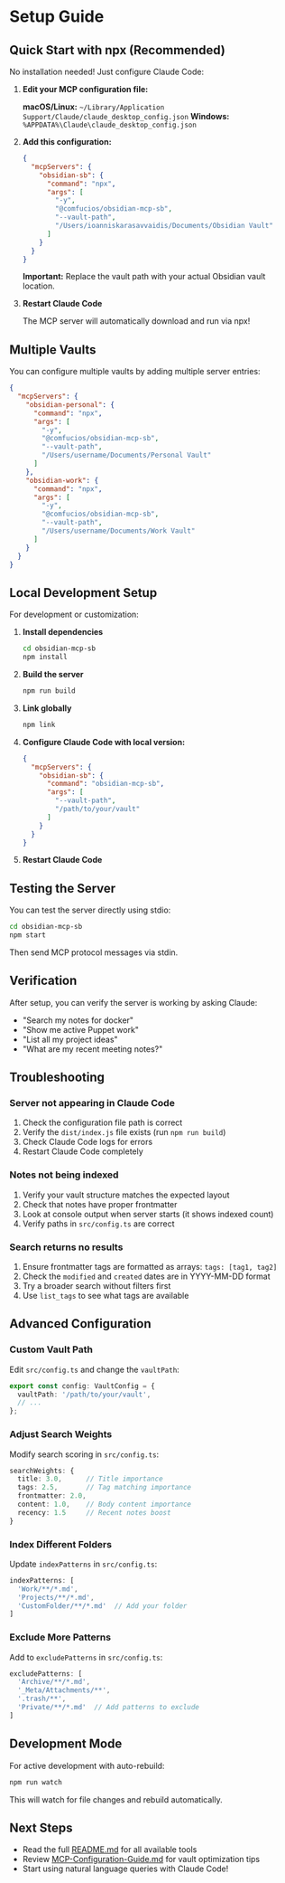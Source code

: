 # Setup Guide

## Quick Start with npx (Recommended)

No installation needed! Just configure Claude Code:

1. **Edit your MCP configuration file:**

   **macOS/Linux:** `~/Library/Application Support/Claude/claude_desktop_config.json`
   **Windows:** `%APPDATA%\Claude\claude_desktop_config.json`

2. **Add this configuration:**

   ```json
   {
     "mcpServers": {
       "obsidian-sb": {
         "command": "npx",
         "args": [
           "-y",
           "@comfucios/obsidian-mcp-sb",
           "--vault-path",
           "/Users/ioanniskarasavvaidis/Documents/Obsidian Vault"
         ]
       }
     }
   }
   ```

   **Important:** Replace the vault path with your actual Obsidian vault location.

3. **Restart Claude Code**

   The MCP server will automatically download and run via npx!

## Multiple Vaults

You can configure multiple vaults by adding multiple server entries:

```json
{
  "mcpServers": {
    "obsidian-personal": {
      "command": "npx",
      "args": [
        "-y",
        "@comfucios/obsidian-mcp-sb",
        "--vault-path",
        "/Users/username/Documents/Personal Vault"
      ]
    },
    "obsidian-work": {
      "command": "npx",
      "args": [
        "-y",
        "@comfucios/obsidian-mcp-sb",
        "--vault-path",
        "/Users/username/Documents/Work Vault"
      ]
    }
  }
}
```

## Local Development Setup

For development or customization:

1. **Install dependencies**
   ```bash
   cd obsidian-mcp-sb
   npm install
   ```

2. **Build the server**
   ```bash
   npm run build
   ```

3. **Link globally**
   ```bash
   npm link
   ```

4. **Configure Claude Code with local version:**

   ```json
   {
     "mcpServers": {
       "obsidian-sb": {
         "command": "obsidian-mcp-sb",
         "args": [
           "--vault-path",
           "/path/to/your/vault"
         ]
       }
     }
   }
   ```

5. **Restart Claude Code**

## Testing the Server

You can test the server directly using stdio:

```bash
cd obsidian-mcp-sb
npm start
```

Then send MCP protocol messages via stdin.

## Verification

After setup, you can verify the server is working by asking Claude:

- "Search my notes for docker"
- "Show me active Puppet work"
- "List all my project ideas"
- "What are my recent meeting notes?"

## Troubleshooting

### Server not appearing in Claude Code

1. Check the configuration file path is correct
2. Verify the `dist/index.js` file exists (run `npm run build`)
3. Check Claude Code logs for errors
4. Restart Claude Code completely

### Notes not being indexed

1. Verify your vault structure matches the expected layout
2. Check that notes have proper frontmatter
3. Look at console output when server starts (it shows indexed count)
4. Verify paths in `src/config.ts` are correct

### Search returns no results

1. Ensure frontmatter tags are formatted as arrays: `tags: [tag1, tag2]`
2. Check the `modified` and `created` dates are in YYYY-MM-DD format
3. Try a broader search without filters first
4. Use `list_tags` to see what tags are available

## Advanced Configuration

### Custom Vault Path

Edit `src/config.ts` and change the `vaultPath`:

```typescript
export const config: VaultConfig = {
  vaultPath: '/path/to/your/vault',
  // ...
};
```

### Adjust Search Weights

Modify search scoring in `src/config.ts`:

```typescript
searchWeights: {
  title: 3.0,      // Title importance
  tags: 2.5,       // Tag matching importance
  frontmatter: 2.0,
  content: 1.0,    // Body content importance
  recency: 1.5     // Recent notes boost
}
```

### Index Different Folders

Update `indexPatterns` in `src/config.ts`:

```typescript
indexPatterns: [
  'Work/**/*.md',
  'Projects/**/*.md',
  'CustomFolder/**/*.md'  // Add your folder
]
```

### Exclude More Patterns

Add to `excludePatterns` in `src/config.ts`:

```typescript
excludePatterns: [
  'Archive/**/*.md',
  '_Meta/Attachments/**',
  '.trash/**',
  'Private/**/*.md'  // Add patterns to exclude
]
```

## Development Mode

For active development with auto-rebuild:

```bash
npm run watch
```

This will watch for file changes and rebuild automatically.

## Next Steps

- Read the full [README.md](README.md) for all available tools
- Review [MCP-Configuration-Guide.md](../_Meta/MCP-Configuration-Guide.md) for vault optimization tips
- Start using natural language queries with Claude Code!
